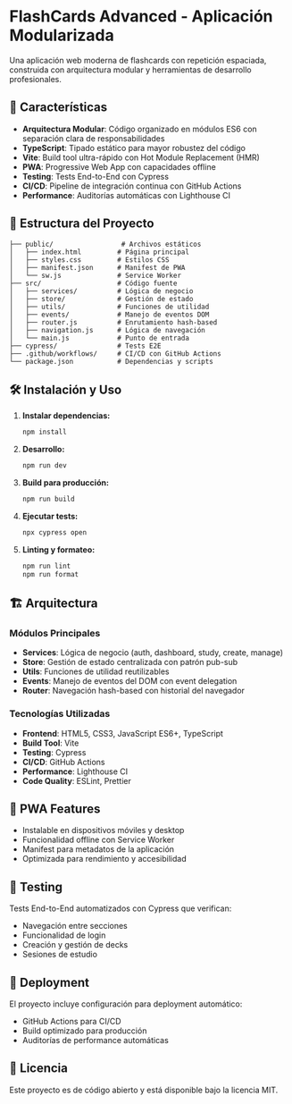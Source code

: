 # FlashCards Advanced - Aplicación Modularizada

Una aplicación web moderna de flashcards con repetición espaciada, construida con arquitectura modular y herramientas de desarrollo profesionales.

## 🚀 Características

- **Arquitectura Modular**: Código organizado en módulos ES6 con separación clara de responsabilidades
- **TypeScript**: Tipado estático para mayor robustez del código
- **Vite**: Build tool ultra-rápido con Hot Module Replacement (HMR)
- **PWA**: Progressive Web App con capacidades offline
- **Testing**: Tests End-to-End con Cypress
- **CI/CD**: Pipeline de integración continua con GitHub Actions
- **Performance**: Auditorías automáticas con Lighthouse CI

## 📁 Estructura del Proyecto

```
├── public/                 # Archivos estáticos
│   ├── index.html         # Página principal
│   ├── styles.css         # Estilos CSS
│   ├── manifest.json      # Manifest de PWA
│   └── sw.js              # Service Worker
├── src/                   # Código fuente
│   ├── services/          # Lógica de negocio
│   ├── store/             # Gestión de estado
│   ├── utils/             # Funciones de utilidad
│   ├── events/            # Manejo de eventos DOM
│   ├── router.js          # Enrutamiento hash-based
│   ├── navigation.js      # Lógica de navegación
│   └── main.js            # Punto de entrada
├── cypress/               # Tests E2E
├── .github/workflows/     # CI/CD con GitHub Actions
└── package.json           # Dependencias y scripts
```

## 🛠️ Instalación y Uso

1. **Instalar dependencias:**
   ```bash
   npm install
   ```

2. **Desarrollo:**
   ```bash
   npm run dev
   ```

3. **Build para producción:**
   ```bash
   npm run build
   ```

4. **Ejecutar tests:**
   ```bash
   npx cypress open
   ```

5. **Linting y formateo:**
   ```bash
   npm run lint
   npm run format
   ```

## 🏗️ Arquitectura

### Módulos Principales

- **Services**: Lógica de negocio (auth, dashboard, study, create, manage)
- **Store**: Gestión de estado centralizada con patrón pub-sub
- **Utils**: Funciones de utilidad reutilizables
- **Events**: Manejo de eventos del DOM con event delegation
- **Router**: Navegación hash-based con historial del navegador

### Tecnologías Utilizadas

- **Frontend**: HTML5, CSS3, JavaScript ES6+, TypeScript
- **Build Tool**: Vite
- **Testing**: Cypress
- **CI/CD**: GitHub Actions
- **Performance**: Lighthouse CI
- **Code Quality**: ESLint, Prettier

## 📱 PWA Features

- Instalable en dispositivos móviles y desktop
- Funcionalidad offline con Service Worker
- Manifest para metadatos de la aplicación
- Optimizada para rendimiento y accesibilidad

## 🧪 Testing

Tests End-to-End automatizados con Cypress que verifican:
- Navegación entre secciones
- Funcionalidad de login
- Creación y gestión de decks
- Sesiones de estudio

## 🚀 Deployment

El proyecto incluye configuración para deployment automático:
- GitHub Actions para CI/CD
- Build optimizado para producción
- Auditorías de performance automáticas

## 📄 Licencia

Este proyecto es de código abierto y está disponible bajo la licencia MIT.

